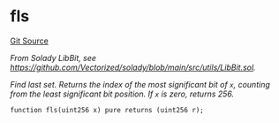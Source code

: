 # fls
[Git Source](https://github.com/lidofinance/community-staking-module/blob/d66a4396f737199bcc2932e5dd1066d022d333e0/src/lib/GIndex.sol)

*From Solady LibBit, see https://github.com/Vectorized/solady/blob/main/src/utils/LibBit.sol.*

*Find last set.
Returns the index of the most significant bit of `x`,
counting from the least significant bit position.
If `x` is zero, returns 256.*


```solidity
function fls(uint256 x) pure returns (uint256 r);
```

